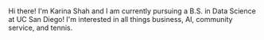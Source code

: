 ### 
Hi there! I'm Karina Shah and I am currently pursuing a B.S. in Data Science at UC San Diego! I'm interested in all things business, AI, community service, and tennis.


<!--
**karinashah/karinashah** is a ✨ _special_ ✨ repository because its `README.md` (this file) appears on your GitHub profile.

